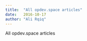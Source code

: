 ```yaml
---
title:  "All opdev.space articles"
date:   2016-10-17
author: "Ali Rqiq"
---
```

 All opdev.space articles
